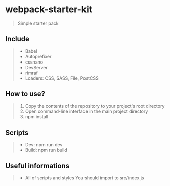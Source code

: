 # webpack-starter-kit
> Simple starter pack

## Include
> * Babel
> * Autoprefixer
> * cssnano
> * DevServer
> * rimraf
> * Loaders: CSS, SASS, File, PostCSS

## How to use?
> 1. Copy the contents of the repository to your project's root directory
> 2. Open command-line interface in the main project directory
> 3. npm install

## Scripts
> * Dev: npm run dev
> * Build: npm run build

## Useful informations
> * All of scripts and styles You should import to src/index.js
